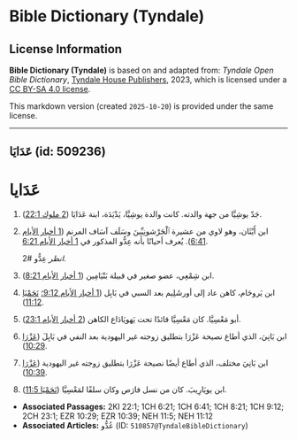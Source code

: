 # Bible Dictionary (Tyndale)

## License Information

**Bible Dictionary (Tyndale)** is based on and adapted from: _Tyndale Open Bible Dictionary_, [Tyndale House Publishers](https://tyndaleopenresources.com/), 2023, which is licensed under a [CC BY-SA 4.0 license](https://creativecommons.org/licenses/by-sa/4.0/legalcode.en).

This markdown version (created `2025-10-20`) is provided under the same license.



--------------------------------

## عَدَايَا (id: 509236)

عَدَايا
=======

1. جَدّ يوشِيَّا من جهة والدته. كانت والدة يوشِيَّا، يَدْيَدَة، ابنة عَدَايَا ([2 ملوك 22:1](https://ref.ly/2Kgs22:1)).
2. ابن أَيْثَان، وهو لاوي من عشيرة ٱلْجَرْشونِيِّينَ وسَلَف آسَاف المرنم ([1 أخبار الأيام 6:41](https://ref.ly/1Chr6:41)). يُعرف أحيانًا بأنه عِدُّو المذكور في [1 أخبار الأيام 6:21](https://ref.ly/1Chr6:21).

    *انظر* عِدُّو \#2.

3. ابن شِمْعِي، عضو صغير في قبيلة بَنْيَامِين ([1 أخبار الأيام 8:21](https://ref.ly/1Chr8:21)).
4. ابن يَروحَام، كاهن عاد إلى أورشَلِيم بعد السبي في بَابِل ([1 أخبار الأيام 9:12؛](https://ref.ly/1Chr9:12) [نَحَمْيَا 11:12](https://ref.ly/Neh11:12)).
5. أبو مَعْسِيَّا. كان مَعْسِيَّا قائدًا تحت يَهويَادَاع الكاهن ([2 أخبار الأيام 23:1](https://ref.ly/2Chr23:1)).
6. ابن بَانِيَ، الذي أطاع نصيحة عَزْرَا بتطليق زوجته غير اليهودية بعد النفي في بَابِلَ ([عَزْرَا 10:29](https://ref.ly/Ezra10:29)).
7. ابن بَانِيَ مختلف، الذي أطاع أيضًا نصيحة عَزْرَا بتطليق زوجته غير اليهودية ([عَزْرَا 10:39](https://ref.ly/Ezra10:39)).
8. ابن يويَارِيبَ. كان من نسل فارَص وكان سلفًا لمَعْسِيَّا ([نَحَمْيَا 11:5](https://ref.ly/Neh11:5)).

* **Associated Passages:** 2KI 22:1; 1CH 6:21; 1CH 6:41; 1CH 8:21; 1CH 9:12; 2CH 23:1; EZR 10:29; EZR 10:39; NEH 11:5; NEH 11:12
* **Associated Articles:** عُدُّو (ID: `510857@TyndaleBibleDictionary`)

